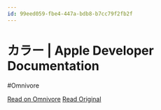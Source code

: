 ```yaml
---
id: 99eed059-fbe4-447a-bdb8-b7cc79f2fb2f
---
```


# カラー | Apple Developer Documentation
#Omnivore

[Read on Omnivore](https://omnivore.app/me/apple-developer-documentation-192136301f7)
[Read Original](https://developer.apple.com/jp/design/human-interface-guidelines/color)


